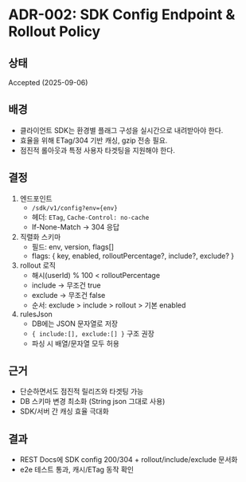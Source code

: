 # ADR-002: SDK Config Endpoint & Rollout Policy

## 상태
Accepted (2025-09-06)

## 배경
- 클라이언트 SDK는 환경별 플래그 구성을 실시간으로 내려받아야 한다.
- 효율을 위해 ETag/304 기반 캐싱, gzip 전송 필요.
- 점진적 롤아웃과 특정 사용자 타겟팅을 지원해야 한다.

## 결정
1. 엔드포인트
    - `/sdk/v1/config?env={env}`
    - 헤더: `ETag`, `Cache-Control: no-cache`
    - If-None-Match → 304 응답
2. 직렬화 스키마
    - 필드: env, version, flags[]
    - flags: { key, enabled, rolloutPercentage?, include?, exclude? }
3. rollout 로직
    - 해시(userId) % 100 < rolloutPercentage
    - include → 무조건 true
    - exclude → 무조건 false
    - 순서: exclude > include > rollout > 기본 enabled
4. rulesJson
    - DB에는 JSON 문자열로 저장
    - `{ include:[], exclude:[] }` 구조 권장
    - 파싱 시 배열/문자열 모두 허용

## 근거
- 단순하면서도 점진적 릴리즈와 타겟팅 가능
- DB 스키마 변경 최소화 (String json 그대로 사용)
- SDK/서버 간 캐싱 효율 극대화

## 결과
- REST Docs에 SDK config 200/304 + rollout/include/exclude 문서화
- e2e 테스트 통과, 캐시/ETag 동작 확인
